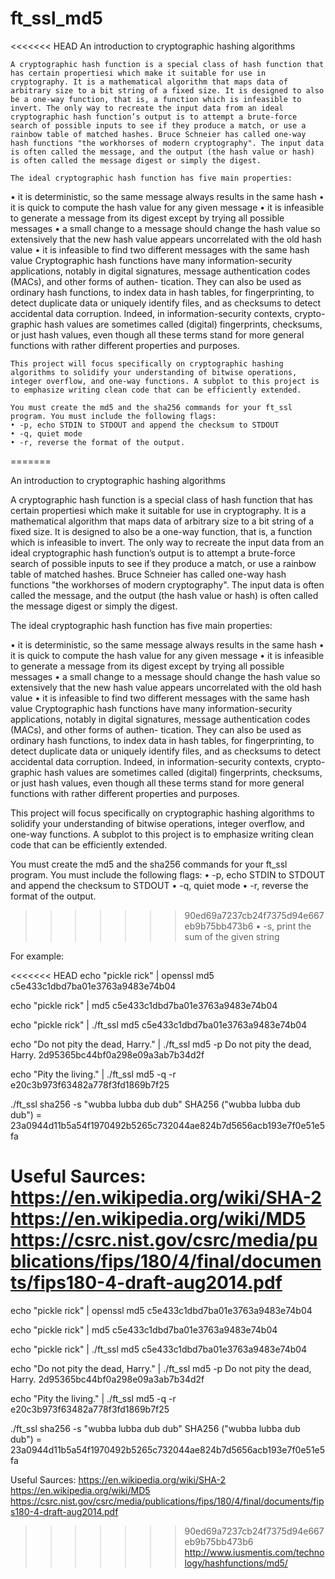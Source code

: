 # ft_ssl_md5
<<<<<<< HEAD
An introduction to cryptographic hashing algorithms

	A cryptographic hash function is a special class of hash function that has certain propertiesi which make it suitable for use in cryptography. It is a mathematical algorithm that maps data of arbitrary size to a bit string of a fixed size. It is designed to also be a one-way function, that is, a function which is infeasible to invert. The only way to recreate the input data from an ideal cryptographic hash function’s output is to attempt a brute-force search of possible inputs to see if they produce a match, or use a rainbow table of matched hashes. Bruce Schneier has called one-way hash functions "the workhorses of modern cryptography". The input data is often called the message, and the output (the hash value or hash) is often called the message digest or simply the digest.

	The ideal cryptographic hash function has five main properties:

• it is deterministic, so the same message always results in the same hash 
• it is quick to compute the hash value for any given message 
• it is infeasible to generate a message from its digest except by trying all possible messages 
• a small change to a message should change the hash value so extensively that the new hash value appears uncorrelated with the old hash value 
• it is infeasible to find two different messages with the same hash value Cryptographic hash functions have many information-security applications, notably in digital signatures, message authentication codes (MACs), and other forms of authen- tication. They can also be used as ordinary hash functions, to index data in hash tables, for fingerprinting, to detect duplicate data or uniquely identify files, and as checksums to detect accidental data corruption. Indeed, in information-security contexts, crypto- graphic hash values are sometimes called (digital) fingerprints, checksums, or just hash values, even though all these terms stand for more general functions with rather different properties and purposes.

	This project will focus specifically on cryptographic hashing algorithms to solidify your understanding of bitwise operations, integer overflow, and one-way functions. A subplot to this project is to emphasize writing clean code that can be efficiently extended.

	You must create the md5 and the sha256 commands for your ft_ssl program. You must include the following flags: 
	• -p, echo STDIN to STDOUT and append the checksum to STDOUT 
	• -q, quiet mode 
	• -r, reverse the format of the output. 
=======

An introduction to cryptographic hashing algorithms

A cryptographic hash function is a special class of hash function that has certain propertiesi which make it
suitable for use in cryptography. It is a mathematical algorithm that maps data of arbitrary size to a bit string of a fixed size. It is designed to also be a one-way function, that is, a function which is infeasible to invert. The only way to recreate the input data from an ideal cryptographic hash function’s output is to attempt a brute-force search of possible inputs to see if they produce a match, or use a rainbow table of matched hashes. Bruce Schneier has called one-way hash functions "the workhorses of modern cryptography". The input data is often called the message, and the output (the hash value or hash) is often called the message digest or simply the digest.

The ideal cryptographic hash function has five main properties:

• it is deterministic, so the same message always results in the same hash
• it is quick to compute the hash value for any given message
• it is infeasible to generate a message from its digest except by trying all possible messages
• a small change to a message should change the hash value so extensively that the new hash value appears uncorrelated with the old hash value
• it is infeasible to find two different messages with the same hash value Cryptographic hash functions have many information-security applications, notably in digital signatures, message authentication codes (MACs), and other forms of authen- tication. They can also be used as ordinary hash functions, to index data in hash tables, for fingerprinting, to detect duplicate data or uniquely identify files, and as checksums to detect accidental data corruption. Indeed, in information-security contexts, crypto- graphic hash values are sometimes called (digital) fingerprints, checksums, or just hash values, even though all these terms stand for more general functions with rather different properties and purposes.

This project will focus specifically on cryptographic hashing algorithms to solidify your understanding of bitwise operations, integer overflow, and one-way functions. A subplot to this project is to emphasize writing clean code that can be efficiently extended.

You must create the md5 and the sha256 commands for your ft_ssl program. You must include the following flags:
	• -p, echo STDIN to STDOUT and append the checksum to STDOUT
	• -q, quiet mode
	• -r, reverse the format of the output.
>>>>>>> 90ed69a7237cb24f7375d94e667eb9b75bb473b6
	• -s, print the sum of the given string

For example:

<<<<<<< HEAD
echo "pickle rick" | openssl md5 
c5e433c1dbd7ba01e3763a9483e74b04

echo "pickle rick" | md5 
c5e433c1dbd7ba01e3763a9483e74b04

echo "pickle rick" | ./ft_ssl md5 
c5e433c1dbd7ba01e3763a9483e74b04

echo "Do not pity the dead, Harry." | ./ft_ssl md5 -p 
Do not pity the dead, Harry. 
2d95365bc44bf0a298e09a3ab7b34d2f

echo "Pity the living." | ./ft_ssl md5 -q -r 
e20c3b973f63482a778f3fd1869b7f25

./ft_ssl sha256 -s "wubba lubba dub dub" 
SHA256 ("wubba lubba dub dub") = 23a0944d11b5a54f1970492b5265c732044ae824b7d5656acb193e7f0e51e5fa

Useful Saurces: https://en.wikipedia.org/wiki/SHA-2
 https://en.wikipedia.org/wiki/MD5 
 https://csrc.nist.gov/csrc/media/publications/fips/180/4/final/documents/fips180-4-draft-aug2014.pdf 
=======
echo "pickle rick" | openssl md5
c5e433c1dbd7ba01e3763a9483e74b04

echo "pickle rick" | md5
c5e433c1dbd7ba01e3763a9483e74b04

echo "pickle rick" | ./ft_ssl md5
c5e433c1dbd7ba01e3763a9483e74b04

echo "Do not pity the dead, Harry." | ./ft_ssl md5 -p
Do not pity the dead, Harry.
2d95365bc44bf0a298e09a3ab7b34d2f

echo "Pity the living." | ./ft_ssl md5 -q -r
e20c3b973f63482a778f3fd1869b7f25

./ft_ssl sha256 -s "wubba lubba dub dub"
SHA256 ("wubba lubba dub dub") = 23a0944d11b5a54f1970492b5265c732044ae824b7d5656acb193e7f0e51e5fa

Useful Saurces: https://en.wikipedia.org/wiki/SHA-2
 https://en.wikipedia.org/wiki/MD5
 https://csrc.nist.gov/csrc/media/publications/fips/180/4/final/documents/fips180-4-draft-aug2014.pdf
>>>>>>> 90ed69a7237cb24f7375d94e667eb9b75bb473b6
 http://www.iusmentis.com/technology/hashfunctions/md5/
